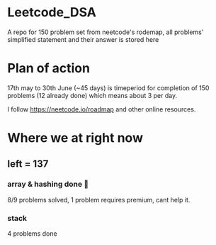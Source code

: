# Leetcode_DSA
A repo for 150 problem set from neetcode's rodemap, all problems' simplified statement and their answer is stored here

# Plan of action
17th may to 30th June (~45 days) is timeperiod for completion of 150 problems (12 already done) which means about 3 per day. 

I follow https://neetcode.io/roadmap and other online resources.

# Where we at right now 
## left = 137
### array & hashing done 🥳
8/9 problems solved, 1 problem requires premium, cant help it.  
### stack
4 problems done  

